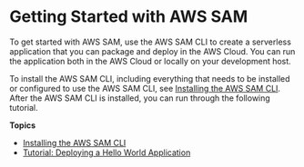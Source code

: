 # Getting Started with AWS SAM<a name="serverless-getting-started"></a>

To get started with AWS SAM, use the AWS SAM CLI to create a serverless application that you can package and deploy in the AWS Cloud\. You can run the application both in the AWS Cloud or locally on your development host\.

To install the AWS SAM CLI, including everything that needs to be installed or configured to use the AWS SAM CLI, see [Installing the AWS SAM CLI](serverless-sam-cli-install.md)\. After the AWS SAM CLI is installed, you can run through the following tutorial\.

**Topics**
+ [Installing the AWS SAM CLI](serverless-sam-cli-install.md)
+ [Tutorial: Deploying a Hello World Application](serverless-getting-started-hello-world.md)
